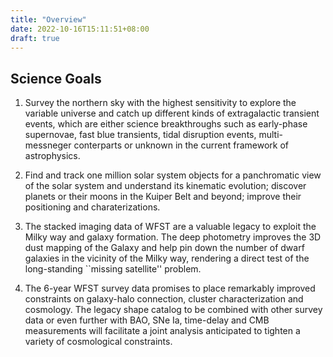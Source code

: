 ```yaml
---
title: "Overview"
date: 2022-10-16T15:11:51+08:00
draft: true
---
```

## Science Goals

1. Survey the northern sky with the highest sensitivity to explore the variable universe and catch up different kinds of extragalactic transient events, which are either science breakthroughs such as early-phase supernovae, fast blue transients, tidal disruption events, multi-messneger conterparts or unknown in the current framework of astrophysics.

2. Find and track one million solar system objects for a panchromatic view of the solar system and understand its kinematic evolution; discover planets or their moons in the Kuiper Belt and beyond; improve their positioning and charaterizations.

3. The stacked imaging data of WFST are a valuable legacy to exploit the Milky way and galaxy formation. The deep photometry improves the 3D dust mapping of the Galaxy and help pin down the number of dwarf galaxies in the vicinity of the Milky way, rendering a direct test of the long-standing ``missing satellite'' problem.

4. The 6-year WFST survey data promises to place remarkably improved constraints on galaxy-halo connection, cluster characterization and cosmology. The legacy shape catalog to be combined with other survey data or even further with BAO, SNe Ia, time-delay and CMB measurements will facilitate a joint analysis anticipated to tighten a variety of cosmological constraints.